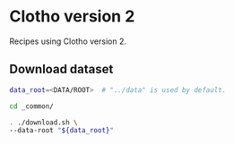 # Clotho version 2
Recipes using Clotho version 2.

## Download dataset

```sh
data_root=<DATA/ROOT>  # "../data" is used by default.

cd _common/

. ./download.sh \
--data-root "${data_root}"
```
